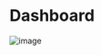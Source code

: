 # Dashboard

![image](https://user-images.githubusercontent.com/86787565/201523783-d0dede94-7c64-4f46-a45c-4b85c495ce4c.png)
